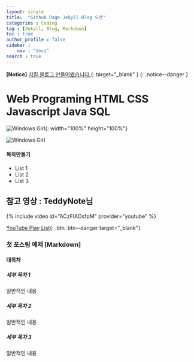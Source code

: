 ```yaml
---
layout: single
title:  "Github Page Jekyll Blog 오픈"
categories : Coding
tag : [Jekyll, Blog, Markdown]
toc : true 
author_profile : false 
sidebar : 
    nav : "docs" 
search : true 
---
```


**[Notice]** [지킬 블로그 만들어봤습니다.](https://mmistakes.github.io/minimal-mistakes/docs/quick-start-guide/){: target="_blank" }
{: .notice--danger }

# Web Programing HTML CSS Javascript Java SQL

![Windows Girl]({{url}}/images/2022-06-17/windowsgirl06.jpg "Windows Girl"){: width="100%" height="100%"}

![Windows Girl]({{url}}/images/2022-06-17/kannazuki-no-miko.png "Miko")

<div class="notice--success">
    <h4>목차만들기</h4>
    <ul>
        <li>List 1</li>
        <li>List 2</li>
        <li>List 3</li>
    </ul>
</div>

## 참고 영상 : TeddyNote님
{% include video id="ACzFIAOsfpM" provider="youtube" %}

[YouTube Play List](https://www.youtube.com/playlist?list=PLIMb_GuNnFwfQBZQwD-vCZENL5YLDZekr){: .btn .btn--danger target="_blank"}

### 첫 포스팅 예제 [Markdown]
#### 대목차
##### 세부 목차 1
일반적인 내용
##### 세부 목차 2
일반적인 내용
##### 세부 목차 3
일반적인 내용
